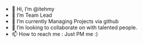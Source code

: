 - 👋 Hi, I’m @itehmy
- 👀 I’m Team Lead
- 🌱 I’m currently Managing Projects via github
- 💞️ I’m looking to collaborate on with talented people.
- 📫 How to reach me : Just PM me :)

<!---
itehmy/itehmy is a ✨ special ✨ repository because its `README.md` (this file) appears on your GitHub profile.
You can click the Preview link to take a look at your changes.
--->
